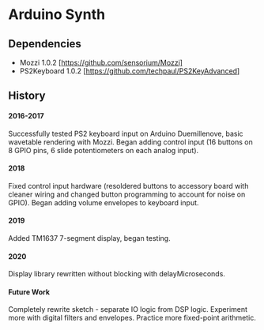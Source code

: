 # Arduino Synth

## Dependencies
* Mozzi 1.0.2 [https://github.com/sensorium/Mozzi]
* PS2Keyboard 1.0.2 [https://github.com/techpaul/PS2KeyAdvanced]

## History
#### 2016-2017
Successfully tested PS2 keyboard input on Arduino Duemillenove, basic wavetable rendering with Mozzi. 
Began adding control input (16 buttons on 8 GPIO pins, 6 slide potentiometers on each analog input). 

#### 2018
Fixed control input hardware (resoldered buttons to accessory board with cleaner wiring and changed button programming to account for noise on GPIO).
Began adding volume envelopes to keyboard input.

#### 2019
Added TM1637 7-segment display, began testing.

#### 2020
Display library rewritten without blocking with delayMicroseconds.

#### Future Work
Completely rewrite sketch - separate IO logic from DSP logic.
Experiment more with digital filters and envelopes. Practice more fixed-point arithmetic.

